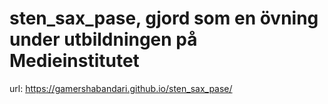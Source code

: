 # sten_sax_pase, gjord som en övning under utbildningen på Medieinstitutet

url: https://gamershabandari.github.io/sten_sax_pase/
